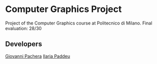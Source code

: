 # Computer Graphics Project
Project of the Computer Graphics course at Politecnico di Milano. Final evaluation: 28/30

## Developers
[Giovanni Pachera](https://github.com/giovannipachera)
[Ilaria Paddeu](https://github.com/ilariapaddeu)
